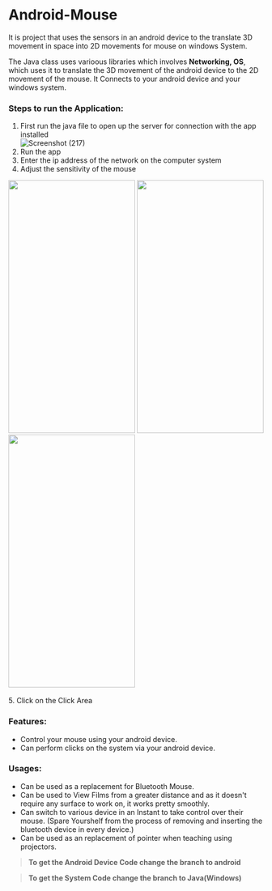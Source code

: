 # Android-Mouse
It is project that uses the sensors in an android device to the translate 3D movement in space into 2D movements for mouse on windows System.

The Java class uses varioous libraries which involves **Networking, OS**, which uses it to translate the 3D movement of the android device to the 2D movement of the mouse.
It Connects to your android device and your windows system.

### Steps to run the Application:

1. First run the java file to open up the server for connection with the app installed</br>
![Screenshot (217)](https://user-images.githubusercontent.com/53623151/183961117-63d93996-1743-4d5c-ab2d-9975450bae67.png)
2. Run the app
3. Enter the ip address of the network on the computer system
4. Adjust the sensitivity of the mouse</br>
<span>
<img src="https://user-images.githubusercontent.com/53623151/183961792-0949fa29-b5c7-46a2-8c6f-18c4cae21d89.jpeg" width="250" height="500">
<img src="https://user-images.githubusercontent.com/53623151/183961882-71483654-7501-41ed-977d-546d34d23023.jpeg" width="250" height="500">
<img src="https://user-images.githubusercontent.com/53623151/183961916-c34f8559-e9b2-47e1-8805-98e461860c39.jpeg" width="250" height="500">
</span></br></br>
5. Click on the Click Area


### Features:

- Control your mouse using your android device.
- Can perform clicks on the system via your android device.


### Usages:

- Can be used as a replacement for Bluetooth Mouse.
- Can be used to View Films from a greater distance and as it doesn't require any surface to work on, it works pretty smoothly.
- Can switch to various device in an Instant to take control over their mouse. (Spare Yourshelf from the process of removing and inserting the bluetooth device in every device.)
- Can be used as an replacement of pointer when teaching using projectors.



> **To get the Android Device Code change the branch to android**</br>

> **To get the System Code change the branch to Java(Windows)**
